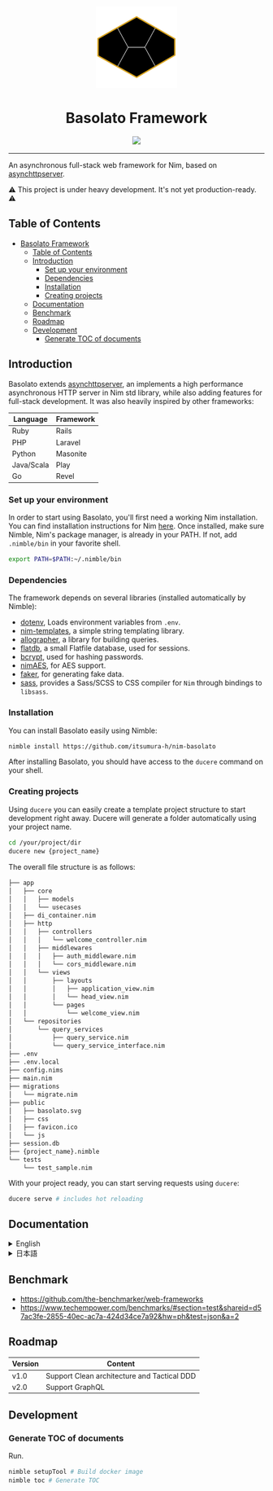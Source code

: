 
<p align="center">
  <img src="./documents/images/basolato.svg" style="width:160px">
</p>
<div align="center">
  <h1>Basolato Framework</h1>
  <img src="https://github.com/itsumura-h/nim-basolato/workflows/Build%20and%20test%20Nim/badge.svg">
</div>

---

An asynchronous full-stack web framework for Nim, based on [asynchttpserver](https://nim-lang.org/docs/asynchttpserver.html).

:warning: This project is under heavy development. It's not yet production-ready. :warning:

## Table of Contents

<!--ts-->
   * [Basolato Framework](#basolato-framework)
      * [Table of Contents](#table-of-contents)
      * [Introduction](#introduction)
         * [Set up your environment](#set-up-your-environment)
         * [Dependencies](#dependencies)
         * [Installation](#installation)
         * [Creating projects](#creating-projects)
      * [Documentation](#documentation)
      * [Benchmark](#benchmark)
      * [Roadmap](#roadmap)
      * [Development](#development)
         * [Generate TOC of documents](#generate-toc-of-documents)

<!-- Added by: root, at: Mon Apr 19 03:31:06 UTC 2021 -->

<!--te-->


## Introduction
Basolato extends [asynchttpserver](https://nim-lang.org/docs/asynchttpserver.html), an implements a high performance asynchronous HTTP server in Nim std library, while also adding features for full-stack development. It was also heavily inspired by other frameworks:

|Language|Framework|
|---|---|
|Ruby|Rails|
|PHP|Laravel|
|Python|Masonite|
|Java/Scala|Play|
|Go|Revel|

### Set up your environment
In order to start using Basolato, you'll first need a working Nim installation. You can find installation instructions for Nim [here](https://nim-lang.org/install.html).
Once installed, make sure Nimble, Nim's package manager, is already in your PATH. If not, add `.nimble/bin` in your favorite shell.

```sh
export PATH=$PATH:~/.nimble/bin
```


### Dependencies

The framework depends on several libraries (installed automatically by Nimble):
- [dotenv](https://github.com/euantorano/dotenv.nim), Loads environment variables from `.env`.
- [nim-templates](https://github.com/onionhammer/nim-templates), a simple string templating library.
- [allographer](https://github.com/itsumura-h/nim-allographer), a library for building queries.
- [flatdb](https://github.com/enthus1ast/flatdb), a small Flatfile database, used for sessions.
- [bcrypt](https://github.com/runvnc/bcryptnim), used for hashing passwords.
- [nimAES](https://github.com/jangko/nimAES), for AES support.
- [faker](https://github.com/jiro4989/faker), for generating fake data.
- [sass](https://github.com/dom96/sass), provides a Sass/SCSS to CSS compiler for `Nim` through bindings to `libsass`.


### Installation

You can install Basolato easily using Nimble:

```sh
nimble install https://github.com/itsumura-h/nim-basolato
```

After installing Basolato, you should have access to the `ducere` command on your shell.

### Creating projects

Using `ducere` you can easily create a template project structure to start development right away. Ducere will generate a folder automatically using your project name.

```sh
cd /your/project/dir
ducere new {project_name}
```

The overall file structure is as follows:

```
├── app
│   ├── core
│   │   ├── models
│   │   └── usecases
│   ├── di_container.nim
│   ├── http
│   │   ├── controllers
│   │   │   └── welcome_controller.nim
│   │   ├── middlewares
│   │   │   ├── auth_middleware.nim
│   │   │   └── cors_middleware.nim
│   │   └── views
│   │       ├── layouts
│   │       │   ├── application_view.nim
│   │       │   └── head_view.nim
│   │       └── pages
│   │           └── welcome_view.nim
│   └── repositories
│       └── query_services
│           ├── query_service.nim
│           └── query_service_interface.nim
├── .env
├── .env.local
├── config.nims
├── main.nim
├── migrations
│   └── migrate.nim
├── public
│   ├── basolato.svg
│   ├── css
│   ├── favicon.ico
│   └── js
├── session.db
├── {project_name}.nimble
└── tests
    └── test_sample.nim
```

With your project ready, you can start serving requests using `ducere`:

```sh
ducere serve # includes hot reloading
```

## Documentation

<details><summary>English</summary><div>

- [ducere CLI tool](./documents/en/ducere.md)
- [Settings](./documents/en/settings.md)
- [Routing](./documents/en/routing.md)
- [Controller](./documents/en/controller.md)
- [Request](./documents/en/request.md)
- [Middleware](./documents/en/middleware.md)
- [Headers](./documents/en/headers.md)
- [Migration](./documents/en/migration.md)
- [View](./documents/en/view.md)
- [Error](./documents/en/error.md)
- [Validation](./documents/en/validation.md)
- [Security (CsrfToken, Cookie, Session, Client)](./documents/en/security.md)
- [Helper](./documents/en/helper.md)
- [Logging](./documents/en/logging.md)

</div></details>

<details><summary>日本語</summary><div>

- [ducere CLI tool](./documents/ja/ducere.md)
- [設定](./documents/ja/settings.md)
- [ルーティング](./documents/ja/routing.md)
- [コントローラー](./documents/ja/controller.md)
- [リクエスト](./documents/ja/request.md)
- [ミドルウェア](./documents/ja/middleware.md)
- [ヘッダー](./documents/ja/headers.md)
- [マイグレーション](./documents/ja/migration.md)
- [ビュー](./documents/ja/view.md)
- [エラー](./documents/ja/error.md)
- [バリデーション](./documents/ja/validation.md)
- [セキュリティ (CsrfToken, クッキー, セッション, Client)](./documents/ja/security.md)
- [ヘルパー](./documents/ja/helper.md)
- [ログ](./documents/ja/logging.md)

</div></details>

## Benchmark
- https://github.com/the-benchmarker/web-frameworks
- https://www.techempower.com/benchmarks/#section=test&shareid=d57ac3fe-2855-40ec-ac7a-424d34ce7a92&hw=ph&test=json&a=2

## Roadmap

|Version|Content|
|---|---|
|v1.0|Support Clean architecture and Tactical DDD|
|v2.0|Support GraphQL|

## Development

### Generate TOC of documents

Run.

```bash
nimble setupTool # Build docker image
nimble toc # Generate TOC
```
